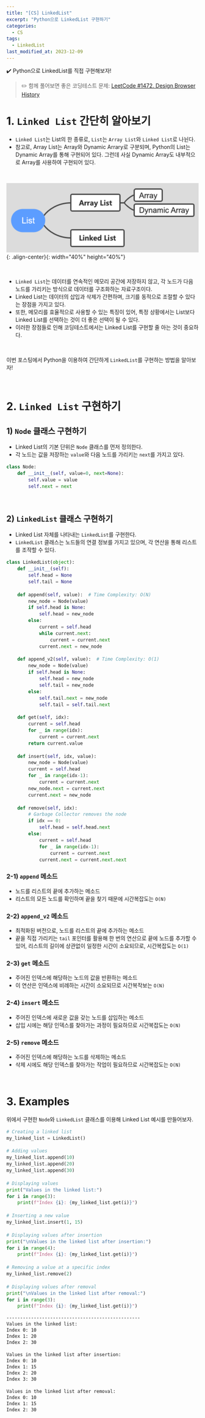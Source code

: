 ```yaml
---
title: "[CS] LinkedList"
excerpt: "Python으로 LinkedList 구현하기"
categories:
  - CS
tags:
  - LinkedList
last_modified_at: 2023-12-09
---
```


<div class="notice--primary" markdown="1">
✔️ Python으로 LinkedList를 직접 구현해보자!
</div>

> ✏️ 함께 풀어보면 좋은 코딩테스트 문제: [LeetCode #1472. Design Browser History](https://leetcode.com/problems/design-browser-history/description/)

# 1. `Linked List` 간단히 알아보기

- `Linked List`는 List의 한 종류로, `List`는 `Array List`와 `Linked List`로 나뉜다.
- 참고로, Array List는 Array와 Dynamic Arrary로 구분되며, Python의 List는 Dynamic Array를 통해 구현되어 있다. 그런데 사실 Dynamic Array도 내부적으로 Array를 사용하여 구현되어 있다.

<br>

![image01](/assets/images/2023-12-09-linked_list-01.png){: .align-center}{: width="40%" height="40%"}

<br>

- `Linked List`는 데이터를 연속적인 메모리 공간에 저장하지 않고, 각 노드가 다음 노드를 가리키는 방식으로 데이터를 구조화하는 자료구조이다.
- Linked List는 데이터의 삽입과 삭제가 간편하며, 크기를 동적으로 조절할 수 있다는 장점을 가지고 있다.
- 또한, 메모리를 효율적으로 사용할 수 있는 특징이 있어, 특정 상황에서는 List보다 Linked List를 선택하는 것이 더 좋은 선택이 될 수 있다.
- 이러한 장점들로 인해 코딩테스트에서는 Linked List를 구현할 줄 아는 것이 중요하다.

<br>

이번 포스팅에서 Python을 이용하여 간단하게 `LinkedList`를 구현하는 방법을 알아보자!

<br>

# 2. `Linked List` 구현하기

## 1) `Node` 클래스 구현하기

- Linked List의 기본 단위은 `Node` 클래스를 먼저 정의한다.
- 각 노드는 값을 저장하는 `value`와 다음 노드를 가리키는 `next`를 가지고 있다.

```python
class Node:
    def __init__(self, value=0, next=None):
        self.value = value
        self.next = next
```

<br>

## 2) `LinkedList` 클래스 구현하기

- Linked List 자체를 나타내는 `LinkedList`를 구현한다.
- `LinkedList` 클래스는 노드들의 연결 정보를 가지고 있으며, 각 연산을 통해 리스트를 조작할 수 있다.

```python
class LinkedList(object):
    def __init__(self):
        self.head = None
        self.tail = None

    def append(self, value):  # Time Complexity: O(N)
        new_node = Node(value)
        if self.head is None:
            self.head = new_node
        else:
            current = self.head
            while current.next:
                current = current.next
            current.next = new_node

    def append_v2(self, value):  # Time Complexity: O(1)
        new_node = Node(value)
        if self.head is None:
            self.head = new_node
            self.tail = new_node
        else:
            self.tail.next = new_node
            self.tail = self.tail.next

    def get(self, idx):
        current = self.head
        for _ in range(idx):
            current = current.next
        return current.value

    def insert(self, idx, value):
        new_node = Node(value)
        current = self.head
        for _ in range(idx-1):
            current = current.next
        new_node.next = current.next
        current.next = new_node

    def remove(self, idx):
        # Garbage Collector removes the node
        if idx == 0:
            self.head = self.head.next
        else:
            current = self.head
            for _ in range(idx-1):
                current = current.next
            current.next = current.next.next
```

### 2-1) `append` 메소드

- 노드를 리스트의 끝에 추가하는 메소드
- 리스트의 모든 노드를 확인하며 끝을 찾기 때문에 시간복잡도는 `O(N)`

### 2-2) `append_v2` 메소드

- 최적화된 버전으로, 노드를 리스트의 끝에 추가하는 메소드
- 끝을 직접 가리키는 `tail` 포인터를 활용해 한 번의 연산으로 끝에 노드를 추가할 수 있어, 리스트의 길이에 상관없이 일정한 시간이 소요되므로, 시간복잡도는 `O(1)`

### 2-3) `get` 메소드

- 주어진 인덱스에 해당하는 노드의 값을 반환하는 메소드
- 이 연산은 인덱스에 비례하는 시간이 소요되므로 시간복작보는 `O(N)`

### 2-4) `insert` 메소드

- 주어진 인덱스에 새로운 값을 갖는 노드를 삽입하는 메소드
- 삽입 시에는 해당 인덱스를 찾아가는 과정이 필요하므로 시간복잡도는 `O(N)`

### 2-5) `remove` 메소드

- 주어진 인덱스에 해당하는 노드를 삭제하는 메소드
- 삭제 시에도 해당 인덱스를 찾아가는 작업이 필요하므로 시간복잡도는 `O(N)`

<br>

# 3. Examples

위에서 구현한 `Node`와 `LinkedList` 클래스를 이용해 Linked List 예시를 만들어보자.

```python
# Creating a linked list
my_linked_list = LinkedList()

# Adding values
my_linked_list.append(10)
my_linked_list.append(20)
my_linked_list.append(30)

# Displaying values
print("Values in the linked list:")
for i in range(3):
    print(f"Index {i}: {my_linked_list.get(i)}")

# Inserting a new value
my_linked_list.insert(1, 15)

# Displaying values after insertion
print("\nValues in the linked list after insertion:")
for i in range(4):
    print(f"Index {i}: {my_linked_list.get(i)}")

# Removing a value at a specific index
my_linked_list.remove(2)

# Displaying values after removal
print("\nValues in the linked list after removal:")
for i in range(3):
    print(f"Index {i}: {my_linked_list.get(i)}")
```

```
-------------------------------------------------
Values in the linked list:
Index 0: 10
Index 1: 20
Index 2: 30

Values in the linked list after insertion:
Index 0: 10
Index 1: 15
Index 2: 20
Index 3: 30

Values in the linked list after removal:
Index 0: 10
Index 1: 15
Index 2: 30
```
